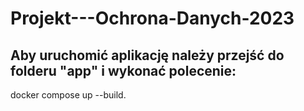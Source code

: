 # Projekt---Ochrona-Danych-2023

## Aby uruchomić aplikację należy przejść do folderu "app" i wykonać polecenie:

   docker compose up --build.
